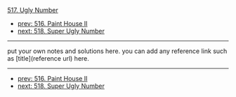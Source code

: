 [517. Ugly Number](http://www.lintcode.com/problem/ugly-number)

- [prev: 516. Paint House II](516-paint-house-ii.md)
- [next: 518. Super Ugly Number](518-super-ugly-number.md)

---

put your own notes and solutions here.
you can add any reference link such as [title](reference url) here.

---

- [prev: 516. Paint House II](516-paint-house-ii.md)
- [next: 518. Super Ugly Number](518-super-ugly-number.md)
